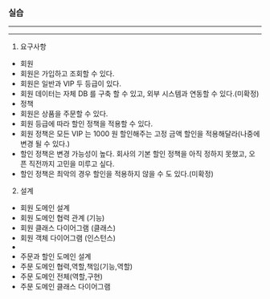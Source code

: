 ### 실습
---

---
1. 요구사항
- 회원
- 회원은 가입하고 조회할 수 있다.
- 회원은 일반과 VIP 두 등급이 있다.
- 회원 데이터는 자체 DB 를 구축 할 수 있고, 외부 시스템과 연동할 수 있다.(미확정)
- 정책
- 회원은 상품을 주문할 수 있다.
- 회원 등급에 따라 할인 정책을 적용할 수 있다.
- 회원 정책은 모든 VIP 는 1000 원 할인해주는 고정 금액 할인을 적용해달라(나중에 변경 될 수 있다.)
- 할인 정책은 변경 가능성이 높다. 회사의 기본 할인 정책을 아직 정하지 못했고, 오픈 직전까지 고민을 미루고 싶다.
- 할인 정책은 최악의 경우 할인을 적용하지 않을 수 도 있다.(미확정)
2. 설계
- 회원 도메인 설계
- 회원 도메인 협력 관계 (기능)
- 회원 클래스 다이어그램 (클래스)
- 회원 객체 다이어그램 (인스턴스)
- 
- 주문과 할인 도메인 설계
- 주문 도메인 협력,역할,책임(기능,역할)
- 주문 도메인 전체(역할,구현)
- 주문 도메인 클래스 다이어그램